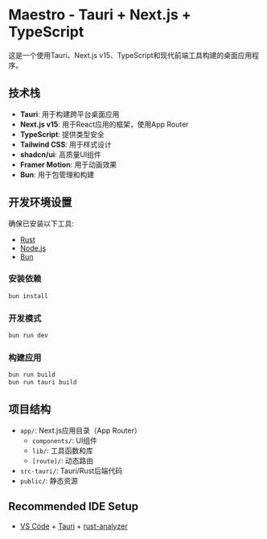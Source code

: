 # Maestro - Tauri + Next.js + TypeScript

这是一个使用Tauri、Next.js v15、TypeScript和现代前端工具构建的桌面应用程序。

## 技术栈

- **Tauri**: 用于构建跨平台桌面应用
- **Next.js v15**: 用于React应用的框架，使用App Router
- **TypeScript**: 提供类型安全
- **Tailwind CSS**: 用于样式设计
- **shadcn/ui**: 高质量UI组件
- **Framer Motion**: 用于动画效果
- **Bun**: 用于包管理和构建

## 开发环境设置

确保已安装以下工具:
- [Rust](https://www.rust-lang.org/)
- [Node.js](https://nodejs.org/)
- [Bun](https://bun.sh/)

### 安装依赖

```bash
bun install
```

### 开发模式

```bash
bun run dev
```

### 构建应用

```bash
bun run build
bun run tauri build
```

## 项目结构

- `app/`: Next.js应用目录（App Router）
  - `components/`: UI组件
  - `lib/`: 工具函数和库
  - `[route]/`: 动态路由
- `src-tauri/`: Tauri/Rust后端代码
- `public/`: 静态资源

## Recommended IDE Setup

- [VS Code](https://code.visualstudio.com/) + [Tauri](https://marketplace.visualstudio.com/items?itemName=tauri-apps.tauri-vscode) + [rust-analyzer](https://marketplace.visualstudio.com/items?itemName=rust-lang.rust-analyzer)
